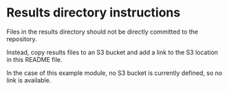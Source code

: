 # Results directory instructions

Files in the results directory should not be directly committed to the repository.

Instead, copy results files to an S3 bucket and add a link to the S3 location in this README file.

In the case of this example module, no S3 bucket is currently defined, so no link is available.
